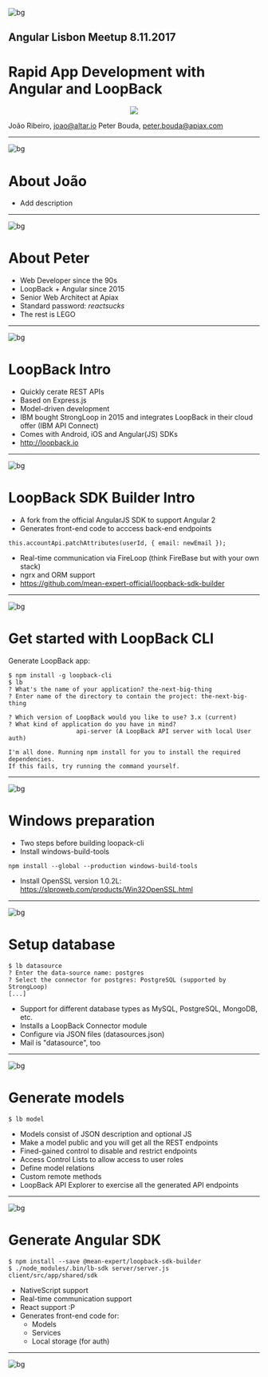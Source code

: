 <!-- $size: 16:9 -->

![bg](images/slide_bg.png)



## Angular Lisbon Meetup 8.11.2017
# Rapid App Development with Angular and LoopBack

<p style="text-align: center;">
<img src="images/angular_loopback.png">
</p>

João Ribeiro, joao@altar.io
Peter Bouda, peter.bouda@apiax.com

---

![bg](images/slide_bg.png)

# About João

* Add description

---

![bg](images/slide_bg.png)

# About Peter

* Web Developer since the 90s
* LoopBack + Angular since 2015
* Senior Web Architect at Apiax
* Standard password: *reactsucks*
* The rest is LEGO

---

![bg](images/slide_bg.png)

# LoopBack Intro

* Quickly cerate REST APIs
* Based on Express.js
* Model-driven development
* IBM bought StrongLoop in 2015 and integrates LoopBack in their cloud offer (IBM API Connect)
* Comes with Android, iOS and Angular(JS) SDKs
* http://loopback.io

---

![bg](images/slide_bg.png)

# LoopBack SDK Builder Intro

* A fork from the official AngularJS SDK to support Angular 2
* Generates front-end code to acccess back-end endpoints

```
this.accountApi.patchAttributes(userId, { email: newEmail });
```

* Real-time communication via FireLoop (think FireBase but with your own stack)
* ngrx and ORM support
* https://github.com/mean-expert-official/loopback-sdk-builder

---

![bg](images/slide_bg.png)

# Get started with LoopBack CLI

Generate LoopBack app:
```
$ npm install -g loopback-cli
$ lb
? What's the name of your application? the-next-big-thing
? Enter name of the directory to contain the project: the-next-big-thing

? Which version of LoopBack would you like to use? 3.x (current)
? What kind of application do you have in mind?
                   api-server (A LoopBack API server with local User auth)

I'm all done. Running npm install for you to install the required dependencies.
If this fails, try running the command yourself.
```

---

![bg](images/slide_bg.png)

# Windows preparation

* Two steps before building loopack-cli
* Install windows-build-tools
```
npm install --global --production windows-build-tools
```` 

* Install OpenSSL version 1.0.2L: https://slproweb.com/products/Win32OpenSSL.html

---

![bg](images/slide_bg.png)

# Setup database

```
$ lb datasource
? Enter the data-source name: postgres
? Select the connector for postgres: PostgreSQL (supported by StrongLoop)
[...]
```

* Support for different database types as MySQL, PostgreSQL, MongoDB, etc.
* Installs a LoopBack Connector module
* Configure via JSON files (datasources.json)
* Mail is "datasource", too

---

![bg](images/slide_bg.png)

# Generate models

```
$ lb model
```

* Models consist of JSON description and optional JS
* Make a model public and you will get all the REST endpoints
* Fined-gained control to disable and restrict endpoints
* Access Control Lists to allow access to user roles
* Define model relations
* Custom remote methods
* LoopBack API Explorer to exercise all the generated API endpoints

---

![bg](images/slide_bg.png)

# Generate Angular SDK

```
$ npm install --save @mean-expert/loopback-sdk-builder
$ ./node_modules/.bin/lb-sdk server/server.js client/src/app/shared/sdk
```

* NativeScript support
* Real-time communication support
* React support :P
* Generates front-end code for:
  * Models
  * Services
  * Local storage (for auth)

---

![bg](images/slide_bg.png)
